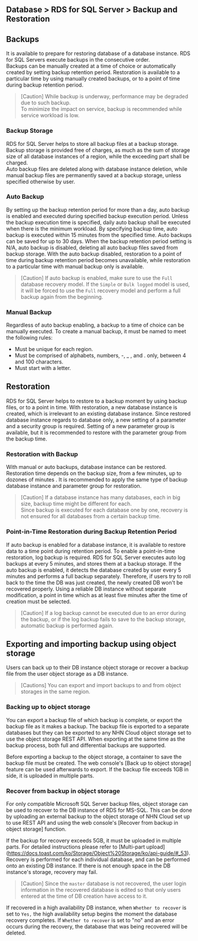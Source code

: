 ## Database > RDS for SQL Server > Backup and Restoration

## Backups

It is available to prepare for restoring database of a database instance. RDS for SQL Servers execute backups in the consecutive order.  
Backups can be manually created at a time of choice or automatically created by setting backup retention period. 
Restoration is available to a particular time by using manually created backups, or to a point of time during backup retention period. 

> [Caution]
> While backup is underway, performance may be degraded due to such backup.  
> To minimize the impact on service, backup is recommended while service workload is low.

### Backup Storage 

RDS for SQL Server helps to store all backup files at a backup storage. Backup storage is provided free of charges, as much as the sum of storage size of all database instances of a region, while the exceeding part shall be charged.  
Auto backup files are deleted along with database instance deletion, while manual backup files are permanently saved at a backup storage, unless specified otherwise by user.  

### Auto Backup

By setting up the backup retention period for more than a day, auto backup is enabled and executed during specified backup execution period. Unless the backup execution time is specified, daily auto backup shall be executed when there is the minimum workload. By specifying backup time, auto backup is executed within 15 minutes from the specified time. Auto backups can be saved for up to 30 days. When the backup retention period setting is N/A, auto backup is disabled, deleting all auto backup files saved from backup storage. With the auto backup disabled, restoration to a point of time during backup retention period becomes unavailable, while restoration to a particular time with manual backup only is available.   

> [Caution]
>If auto backup is enabled, make sure to use the `Full` database recovery model.
>If the `Simple` or `Bulk logged` model is used, it will be forced to use the `Full` recovery model and perform a full backup again from the beginning.

### Manual Backup

Regardless of auto backup enabling, a backup to a time of choice can be manually executed. To create a manual backup, it must be named to meet the following rules:   

* Must be unique for each region.
* Must be comprised of alphabets, numbers, -, _ , and . only, between 4 and 100 characters. 
* Must start with a letter. 

## Restoration

RDS for SQL Server helps to restore to a backup moment by using backup files, or to a point in time. With restoration, a new database instance is created, which is irrelevant to an existing database instance. Since restored database instance regards to database only, a new setting of a parameter and a security group is required. Setting of a new parameter group is available, but it is recommended to restore with the parameter group from the backup time.    

### Restoration with Backup

With manual or auto backups, database instance can be restored. Restoration time depends on the backup size, from a few minutes, up to dozones of minutes .
It is recommended to apply the same type of backup database instance and parameter group for restoration. 

> [Caution]
> If a database instance has many databases, each in big size, backup time might be different for each.  
> Since backup is executed for each database one by one, recovery is not ensured for all databases from a certain backup time.   

### Point-in-Time Restoration during Backup Retention Period 

If auto backup is enabled for a database instance, it is available to restore data to a time point during retention period. To enable a point-in-time restoration, log backup is required. RDS for SQL Server executes auto log backups at every 5 minutes, and stores them at a backup storage. 
If the auto backup is enabled, it detects the database created by user every 5 minutes and performs a full backup separately. Therefore, if users try to roll back to the time the DB was just created, the newly created DB won't be recovered properly. Using a reliable DB instance without separate modification, a point in time which as at least five minutes after the time of creation must be selected.

> [Caution]
> If a log backup cannot be executed due to an error during the backup, or if the log backup fails to save to the backup storage, automatic backup is performed again.

## Exporting and importing backup using object storage

Users can back up to their DB instance object storage or recover a backup file from the user object storage as a DB instance.

> [Cautions]
> You can export and import backups to and from object storages in the same region.

### Backing up to object storage

You can export a backup file of which backup is complete, or export the backup file as it makes a backup. The backup file is exported to a separate databases but they can be exported to any NHN Cloud object storage set to use the object storage REST API.
When exporting at the same time as the backup process, both full and differential backups are supported.

Before exporting a backup to the object storage, a container to save the backup file must be created. The web console's [Back up to object storage] feature can be used afterwards to export. 
If the backup file exceeds 1GB in side, it is uploaded in multiple parts.

### Recover from backup in object storage

For only compatible Microsoft SQL Server backup files, object storage can be used to recover to the DB instance of RDS for MS-SQL.
This can be done by uploading an external backup to the object storage of NHN Cloud set up to use REST API and using the web console's [Recover from backup in object storage] function.

If the backup for recovery exceeds 5GB, it must be uploaded in multiple parts. For detailed instructions please refer to [Multi-part upload] (https://docs.toast.com/ko/Storage/Object%20Storage/ko/api-guide/#_53).
Recovery is performed for each individual database, and can be performed onto an existing DB instance. If there is not enough space in the DB instance's storage, recovery may fail.

> [Caution]
> Since the `master` database is not recovered, the user login information in the recovered database is edited so that only users entered at the time of DB creation have access to it.

If recovered in a high availability DB instance, when `Whether to recover` is set to `Yes,` the high availability setup begins the moment the database recovery completes. If `Whether to recover` is set to "no" and an error occurs during the recovery, the database that was being recovered will be deleted. 
